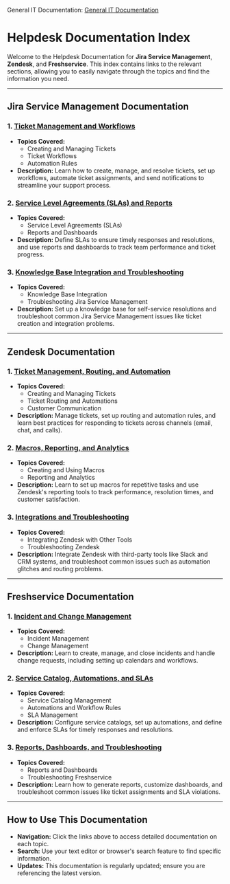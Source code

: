 General IT Documentation: [General IT Documentation](../README.md)
# Helpdesk Documentation Index

Welcome to the Helpdesk Documentation for **Jira Service Management**, **Zendesk**, and **Freshservice**. This index contains links to the relevant sections, allowing you to easily navigate through the topics and find the information you need.

---

## Jira Service Management Documentation

### 1. [Ticket Management and Workflows](jira%20service%20management/Knowledge%20Base%20Integration%20and%20Troubleshooting.md)
   - **Topics Covered:**  
     - Creating and Managing Tickets  
     - Ticket Workflows  
     - Automation Rules  
   - **Description:** Learn how to create, manage, and resolve tickets, set up workflows, automate ticket assignments, and send notifications to streamline your support process.

### 2. [Service Level Agreements (SLAs) and Reports](jira%20service%20management/Service%20Level%20Agreements%20(SLAs)%20and%20Reports.md)
   - **Topics Covered:**  
     - Service Level Agreements (SLAs)  
     - Reports and Dashboards  
   - **Description:** Define SLAs to ensure timely responses and resolutions, and use reports and dashboards to track team performance and ticket progress.

### 3. [Knowledge Base Integration and Troubleshooting](jira%20service%20management/Knowledge%20Base%20Integration%20and%20Troubleshooting.md)
   - **Topics Covered:**  
     - Knowledge Base Integration  
     - Troubleshooting Jira Service Management  
   - **Description:** Set up a knowledge base for self-service resolutions and troubleshoot common Jira Service Management issues like ticket creation and integration problems.

---

## Zendesk Documentation

### 1. [Ticket Management, Routing, and Automation](Zendesk/Ticket%20Management,%20Routing,%20and%20Automation.md)
   - **Topics Covered:**  
     - Creating and Managing Tickets  
     - Ticket Routing and Automations  
     - Customer Communication  
   - **Description:** Manage tickets, set up routing and automation rules, and learn best practices for responding to tickets across channels (email, chat, and calls).

### 2. [Macros, Reporting, and Analytics](Zendesk/Macros,%20Reporting,%20and%20Analytics.md)
   - **Topics Covered:**  
     - Creating and Using Macros  
     - Reporting and Analytics  
   - **Description:** Learn to set up macros for repetitive tasks and use Zendesk's reporting tools to track performance, resolution times, and customer satisfaction.

### 3. [Integrations and Troubleshooting](Zendesk/Integrations%20and%20Troubleshooting.md)
   - **Topics Covered:**  
     - Integrating Zendesk with Other Tools  
     - Troubleshooting Zendesk  
   - **Description:** Integrate Zendesk with third-party tools like Slack and CRM systems, and troubleshoot common issues such as automation glitches and routing problems.

---

## Freshservice Documentation

### 1. [Incident and Change Management](Freshservice/Incident%20and%20Change%20Management.md)
   - **Topics Covered:**  
     - Incident Management  
     - Change Management  
   - **Description:** Learn to create, manage, and close incidents and handle change requests, including setting up calendars and workflows.

### 2. [Service Catalog, Automations, and SLAs](Freshservice/Service%20Catalog,%20Automations,%20and%20SLAs.md)
   - **Topics Covered:**  
     - Service Catalog Management  
     - Automations and Workflow Rules  
     - SLA Management  
   - **Description:** Configure service catalogs, set up automations, and define and enforce SLAs for timely responses and resolutions.

### 3. [Reports, Dashboards, and Troubleshooting](Freshservice/Reports,%20Dashboards,%20and%20Troubleshooting.md)
   - **Topics Covered:**  
     - Reports and Dashboards  
     - Troubleshooting Freshservice  
   - **Description:** Learn how to generate reports, customize dashboards, and troubleshoot common issues like ticket assignments and SLA violations.

---

## How to Use This Documentation

- **Navigation:** Click the links above to access detailed documentation on each topic.
- **Search:** Use your text editor or browser's search feature to find specific information.
- **Updates:** This documentation is regularly updated; ensure you are referencing the latest version.
